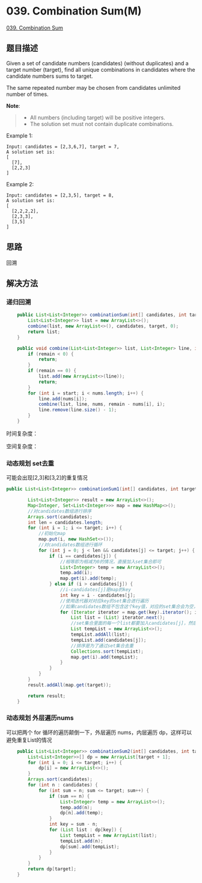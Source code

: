 # 039. Combination Sum(M)
[039. Combination Sum](https://leetcode-cn.com/problems/combination-sum/)

## 题目描述

Given a set of candidate numbers (candidates) (without duplicates) and a target number (target), find all unique combinations in candidates where the candidate numbers sums to target.

The same repeated number may be chosen from candidates unlimited number of times.

**Note**:

> - All numbers (including target) will be positive integers.
> - The solution set must not contain duplicate combinations.

Example 1:
```
Input: candidates = [2,3,6,7], target = 7,
A solution set is:
[
  [7],
  [2,2,3]
]
```
Example 2:
```
Input: candidates = [2,3,5], target = 8,
A solution set is:
[
  [2,2,2,2],
  [2,3,3],
  [3,5]
]
```

## 思路

回溯

## 解决方法

### 递归回溯

```java
    public List<List<Integer>> combinationSum(int[] candidates, int target) {
        List<List<Integer>> list = new ArrayList<>();
        combine(list, new ArrayList<>(), candidates, target, 0);
        return list;
    }

    public void combine(List<List<Integer>> list, List<Integer> line, int[] nums, int remain, int start) {
        if (remain < 0) {
            return;
        }
        if (remain == 0) {
            list.add(new ArrayList<>(line));
            return;
        }
        for (int i = start; i < nums.length; i++) {
            line.add(nums[i]);
            combine(list, line, nums, remain - nums[i], i);
            line.remove(line.size() - 1);
        }
    }

```
时间复杂度：

空间复杂度：

### 动态规划 set去重

可能会出现[2,3]和[3,2]的重复情况

```java
public List<List<Integer>> combinationSum1(int[] candidates, int target) {

        List<List<Integer>> result = new ArrayList<>();
        Map<Integer, Set<List<Integer>>> map = new HashMap<>();
        //对candidates数组进行排序
        Arrays.sort(candidates);
        int len = candidates.length;
        for (int i = 1; i <= target; i++) {
            //初始化map
            map.put(i, new HashSet<>());
            //对candidates数组进行循环
            for (int j = 0; j < len && candidates[j] <= target; j++) {
                if (i == candidates[j]) {
                    //相等即为相减为0的情况，直接加入set集合即可
                    List<Integer> temp = new ArrayList<>();
                    temp.add(i);
                    map.get(i).add(temp);
                } else if (i > candidates[j]) {
                    //i-candidates[j]是map的key
                    int key = i - candidates[j];
                    //使用迭代器对对应key的set集合进行遍历
                    //如果candidates数组不包含这个key值，对应的set集合会为空，故这里不需要做单独判断
                    for (Iterator iterator = map.get(key).iterator(); iterator.hasNext(); ) {
                        List list = (List) iterator.next();
                        //set集合里面的每一个list都要加入candidates[j]，然后放入到以i为key的集合中
                        List tempList = new ArrayList<>();
                        tempList.addAll(list);
                        tempList.add(candidates[j]);
                        //排序是为了通过set集合去重
                        Collections.sort(tempList);
                        map.get(i).add(tempList);
                    }
                }
            }
        }
        result.addAll(map.get(target));

        return result;
    }

```


### 动态规划 外层遍历nums

可以把两个 for 循环的遍历颠倒一下，外层遍历 nums，内层遍历 dp，这样可以避免重复List的情况

```java
    public List<List<Integer>> combinationSum2(int[] candidates, int target) {
        List<List<Integer>>[] dp = new ArrayList[target + 1];
        for (int i = 0; i <= target; i++) {
            dp[i] = new ArrayList<>();
        }
        Arrays.sort(candidates);
        for (int n : candidates) {
            for (int sum = n; sum <= target; sum++) {
                if (sum == n) {
                    List<Integer> temp = new ArrayList<>();
                    temp.add(n);
                    dp[n].add(temp);
                }
                int key = sum - n;
                for (List list : dp[key]) {
                    List tempList = new ArrayList(list);
                    tempList.add(n);
                    dp[sum].add(tempList);
                }
            }
        }
        return dp[target];
    }
```